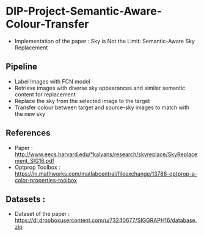 # DIP-Project-Semantic-Aware-Colour-Transfer
* Implementation of the paper : Sky is Not the Limit: Semantic-Aware Sky Replacement

## Pipeline 
* Label Images with FCN model
* Retrieve images with diverse sky appearances and similar semantic content for replacement
* Replace the sky from the selected image to the target
* Transfer colour between target and source-sky images to match with the new sky

## References 
* Paper : http://www.eecs.harvard.edu/*kalyans/research/skyreplace/SkyReplacement_SIG16.pdf
* Optprop Toolbox : https://in.mathworks.com/matlabcentral/fileexchange/13788-optprop-a-color-properties-toolbox

## Datasets :
* Dataset of the paper : https://dl.dropboxusercontent.com/u/73240677/SIGGRAPH16/database.zip
